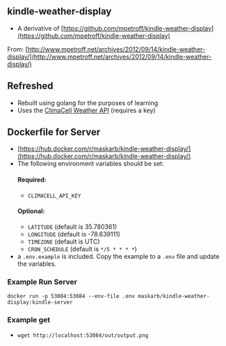 ## kindle-weather-display
* A derivative of
  [https://github.com/mpetroff/kindle-weather-display](https://github.com/mpetroff/kindle-weather-display)

From:
[http://www.mpetroff.net/archives/2012/09/14/kindle-weather-display/](http://www.mpetroff.net/archives/2012/09/14/kindle-weather-display/)

## Refreshed
* Rebuilt using golang for the purposes of learning
* Uses the [ClimaCell Weather API](https://www.climacell.co/weather-api/) (requires a key)

## Dockerfile for Server
* [https://hub.docker.com/r/maskarb/kindle-weather-display/](https://hub.docker.com/r/maskarb/kindle-weather-display/)
* The following environment variables should be set:
  #### Required:
  * `CLIMACELL_API_KEY`
  #### Optional:
  * `LATITUDE` (default is 35.780361)
  * `LONGITUDE` (default is -78.639111)
  * `TIMEZONE` (default is UTC)
  * `CRON_SCHEDULE` (default is `*/5 * * * *`)
* a `.env.example` is included. Copy the example to a `.env` file and update the variables.

### Example Run Server
```
docker run -p 53084:53084 --env-file .env maskarb/kindle-weather-display:kindle-server
```

### Example get
* `wget http://localhost:53084/out/output.png`
